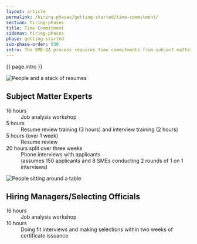 ```yaml
---
layout: article
permalink: /hiring-phases/getting-started/time-commitment/
section: hiring-phases
title: Time Commitment
sidenav: hiring-phases
phase: getting-started
sub-phase-order: 030
intro: The SME-QA process requires time commitments from subject matter experts, hiring managers/selection officials, and HR specialists.
---
```


<p class="usa-intro">
  {{ page.intro }}
</p>

<div class="grid-container chp-card-container">
  <div class="grid-row">
    <div class="chp-card">
      <div class="chp-card__figure">
        <img src="{{ site.baseurl }}/assets/img/icon-resume-review.png" alt="People and a stack of resumes" />
      </div>
      <div class="chp-card__body">
        <h2 class="chp-card__header">
          Subject Matter Experts
        </h2>
        <dl class="chp-time-commitment">
          <dt class="chp-time-commitment__hours">16 hours</dt>
          <dd class="chp-time-commitment__phase">Job analysis workshop</dd>
          <dt class="chp-time-commitment__hours">5 hours</dt>
          <dd class="chp-time-commitment__phase">Resume review training (3 hours) and interview training (2 hours)</dd>
          <dt class="chp-time-commitment__hours">5 hours (over 1 week)</dt>
          <dd class="chp-time-commitment__phase">Resume review</dd>
          <dt class="chp-time-commitment__hours">20 hours split over three weeks</dt>
          <dd class="chp-time-commitment__phase">
            Phone interviews with applicants
            <div class="chp-time-commitment__paren">
              (assumes 150 applicants and 8 SMEs conducting 2 rounds of 1 on 1 interviews)
            </div>
          </dd>
        </dl>
      </div>
    </div>
  </div>
  <div class="grid-row">
    <div class="chp-card">
      <div class="chp-card__figure">
        <img src="{{ site.baseurl }}/assets/img/icon-job-analysis-workshop.png" alt="People sitting around a table" />
      </div>
      <div class="chp-card__body">
        <h2 class="chp-card__header">
          Hiring Managers/Selecting Officials
        </h2>
        <dl class="chp-time-commitment">
          <dt class="chp-time-commitment__hours">16 hours</dt>
          <dd class="chp-time-commitment__phase">Job analysis workshop</dd>
          <dt class="chp-time-commitment__hours">10 hours</dt>
          <dd class="chp-time-commitment__phase">
            Doing fit interviews and making selections within two weeks of certificate issuance
          </dd>
        </dl>
      </div>
    </div>
  </div>
</div>
